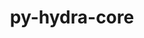 ---
title: "py-hydra-core"
layout: cache
categories: [package, develop]
meta: {"versions": ["1.3.1"], "compilers": ["apple-clang@=14.0.0", "gcc@=11.3.0"], "oss": ["ubuntu22.04", "ventura"], "platforms": ["darwin", "linux"], "targets": ["aarch64", "x86_64_v3"], "stacks": ["ml-darwin-aarch64-mps", "ml-linux-x86_64-cpu", "ml-linux-x86_64-cuda", "root"], "num_specs": 11, "num_specs_by_stack": {"ml-darwin-aarch64-mps": 6, "root": 11, "ml-linux-x86_64-cuda": 5, "ml-linux-x86_64-cpu": 5}}
spec_details: [{"hash": "mczrjuverx7nnhppudvbqpg44y54eaid", "compiler": "apple-clang@=14.0.0", "versions": ["1.3.1"], "os": "ventura", "platform": "darwin", "target": "aarch64", "variants": ["build_system=python_pip"], "stacks": ["ml-darwin-aarch64-mps", "root"], "size": "-", "tarball": "https://binaries.spack.io/develop/build_cache/darwin-ventura-aarch64/apple-clang-14.0.0/py-hydra-core-1.3.1/darwin-ventura-aarch64-apple-clang-14.0.0-py-hydra-core-1.3.1-mczrjuverx7nnhppudvbqpg44y54eaid.spack"}, {"hash": "zz2e4ovw5ylm6mzekiidmi5b76tjq74e", "compiler": "apple-clang@=14.0.0", "versions": ["1.3.1"], "os": "ventura", "platform": "darwin", "target": "aarch64", "variants": ["build_system=python_pip"], "stacks": ["ml-darwin-aarch64-mps", "root"], "size": "-", "tarball": "https://binaries.spack.io/develop/build_cache/darwin-ventura-aarch64/apple-clang-14.0.0/py-hydra-core-1.3.1/darwin-ventura-aarch64-apple-clang-14.0.0-py-hydra-core-1.3.1-zz2e4ovw5ylm6mzekiidmi5b76tjq74e.spack"}, {"hash": "7islzewumkpwziok53oju6qfsfy6nini", "compiler": "apple-clang@=14.0.0", "versions": ["1.3.1"], "os": "ventura", "platform": "darwin", "target": "aarch64", "variants": ["build_system=python_pip"], "stacks": ["ml-darwin-aarch64-mps", "root"], "size": "-", "tarball": "https://binaries.spack.io/develop/build_cache/darwin-ventura-aarch64/apple-clang-14.0.0/py-hydra-core-1.3.1/darwin-ventura-aarch64-apple-clang-14.0.0-py-hydra-core-1.3.1-7islzewumkpwziok53oju6qfsfy6nini.spack"}, {"hash": "yapi7k6o2cvgtdk6vr7q5e2havghuove", "compiler": "apple-clang@=14.0.0", "versions": ["1.3.1"], "os": "ventura", "platform": "darwin", "target": "aarch64", "variants": ["build_system=python_pip"], "stacks": ["ml-darwin-aarch64-mps", "root"], "size": "-", "tarball": "https://binaries.spack.io/develop/build_cache/darwin-ventura-aarch64/apple-clang-14.0.0/py-hydra-core-1.3.1/darwin-ventura-aarch64-apple-clang-14.0.0-py-hydra-core-1.3.1-yapi7k6o2cvgtdk6vr7q5e2havghuove.spack"}, {"hash": "mxnprrsfccwwakus3e476fl2iciosw3u", "compiler": "apple-clang@=14.0.0", "versions": ["1.3.1"], "os": "ventura", "platform": "darwin", "target": "aarch64", "variants": ["build_system=python_pip"], "stacks": ["ml-darwin-aarch64-mps", "root"], "size": "-", "tarball": "https://binaries.spack.io/develop/build_cache/darwin-ventura-aarch64/apple-clang-14.0.0/py-hydra-core-1.3.1/darwin-ventura-aarch64-apple-clang-14.0.0-py-hydra-core-1.3.1-mxnprrsfccwwakus3e476fl2iciosw3u.spack"}, {"hash": "ozdprbeglo2z3pty2eqpfeh6tyup2tom", "compiler": "apple-clang@=14.0.0", "versions": ["1.3.1"], "os": "ventura", "platform": "darwin", "target": "aarch64", "variants": ["build_system=python_pip"], "stacks": ["ml-darwin-aarch64-mps", "root"], "size": "-", "tarball": "https://binaries.spack.io/develop/build_cache/darwin-ventura-aarch64/apple-clang-14.0.0/py-hydra-core-1.3.1/darwin-ventura-aarch64-apple-clang-14.0.0-py-hydra-core-1.3.1-ozdprbeglo2z3pty2eqpfeh6tyup2tom.spack"}, {"hash": "q5d4vlan7negx2jh5btxekbpeno65lqj", "compiler": "gcc@=11.3.0", "versions": ["1.3.1"], "os": "ubuntu22.04", "platform": "linux", "target": "x86_64_v3", "variants": ["build_system=python_pip"], "stacks": ["ml-linux-x86_64-cuda", "root", "ml-linux-x86_64-cpu"], "size": "-", "tarball": "https://binaries.spack.io/develop/build_cache/linux-ubuntu22.04-x86_64_v3/gcc-11.3.0/py-hydra-core-1.3.1/linux-ubuntu22.04-x86_64_v3-gcc-11.3.0-py-hydra-core-1.3.1-q5d4vlan7negx2jh5btxekbpeno65lqj.spack"}, {"hash": "33g46355xb42xn4wv6yu6gtq55ueuaph", "compiler": "gcc@=11.3.0", "versions": ["1.3.1"], "os": "ubuntu22.04", "platform": "linux", "target": "x86_64_v3", "variants": ["build_system=python_pip"], "stacks": ["ml-linux-x86_64-cuda", "root", "ml-linux-x86_64-cpu"], "size": "-", "tarball": "https://binaries.spack.io/develop/build_cache/linux-ubuntu22.04-x86_64_v3/gcc-11.3.0/py-hydra-core-1.3.1/linux-ubuntu22.04-x86_64_v3-gcc-11.3.0-py-hydra-core-1.3.1-33g46355xb42xn4wv6yu6gtq55ueuaph.spack"}, {"hash": "flgl7asmc5a6t4nvvejzq6koywm3fax2", "compiler": "gcc@=11.3.0", "versions": ["1.3.1"], "os": "ubuntu22.04", "platform": "linux", "target": "x86_64_v3", "variants": ["build_system=python_pip"], "stacks": ["ml-linux-x86_64-cuda", "root", "ml-linux-x86_64-cpu"], "size": "-", "tarball": "https://binaries.spack.io/develop/build_cache/linux-ubuntu22.04-x86_64_v3/gcc-11.3.0/py-hydra-core-1.3.1/linux-ubuntu22.04-x86_64_v3-gcc-11.3.0-py-hydra-core-1.3.1-flgl7asmc5a6t4nvvejzq6koywm3fax2.spack"}, {"hash": "dcfhxjhervtq4ngypv43od6slikq7wes", "compiler": "gcc@=11.3.0", "versions": ["1.3.1"], "os": "ubuntu22.04", "platform": "linux", "target": "x86_64_v3", "variants": ["build_system=python_pip"], "stacks": ["ml-linux-x86_64-cuda", "root", "ml-linux-x86_64-cpu"], "size": "-", "tarball": "https://binaries.spack.io/develop/build_cache/linux-ubuntu22.04-x86_64_v3/gcc-11.3.0/py-hydra-core-1.3.1/linux-ubuntu22.04-x86_64_v3-gcc-11.3.0-py-hydra-core-1.3.1-dcfhxjhervtq4ngypv43od6slikq7wes.spack"}, {"hash": "g3adlupmldekpyh42m5qfwhqw7c6w4rc", "compiler": "gcc@=11.3.0", "versions": ["1.3.1"], "os": "ubuntu22.04", "platform": "linux", "target": "x86_64_v3", "variants": ["build_system=python_pip"], "stacks": ["ml-linux-x86_64-cuda", "root", "ml-linux-x86_64-cpu"], "size": "-", "tarball": "https://binaries.spack.io/develop/build_cache/linux-ubuntu22.04-x86_64_v3/gcc-11.3.0/py-hydra-core-1.3.1/linux-ubuntu22.04-x86_64_v3-gcc-11.3.0-py-hydra-core-1.3.1-g3adlupmldekpyh42m5qfwhqw7c6w4rc.spack"}]
---